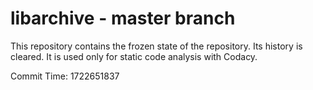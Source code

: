 # libarchive - master branch

This repository contains the frozen state of the repository.
Its history is cleared. It is used only for static code
analysis with Codacy.

Commit Time: 1722651837